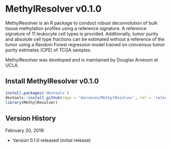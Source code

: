 # MethylResolver v0.1.0

MethylResolver is an R package to conduct robust deconvolution of bulk tissue methylation profiles using a reference signature. A reference signature of 11 leukocyte cell types is provided. Additionally, tumor purity and absolute cell type fractions can be estimated without a reference of the tumor using a Random Forest regression model trained on concensus tumor purity estimates (CPE) of TCGA samples.

MethylResolver was developed and is maintained by Douglas Arneson at UCLA.

## Install MethylResolver v0.1.0
```r
install.packages('devtools')
devtools::install_github(repo = 'darneson/MethylResolver', ref = 'release/0.1.0')
library(MethylResolver)
```

## Version History

February 20, 2019:
* Version 0.1.0 released (initial release)
